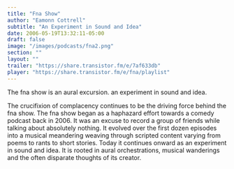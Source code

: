 ```yaml
---
title: "Fna Show"
author: "Eamonn Cottrell"
subtitle: "An Experiment in Sound and Idea"
date: 2006-05-19T13:32:11-05:00
draft: false
image: "/images/podcasts/fna2.png"
section: ""
layout: ""
trailer: "https://share.transistor.fm/e/7af633db"
player: "https://share.transistor.fm/e/fna/playlist"
---
```


The fna show is an aural excursion. an experiment in sound and idea.

The crucifixion of complacency continues to be the driving force behind the fna show. The fna show began as a haphazard effort towards a comedy podcast back in 2006. It was an excuse to record a group of friends while talking about absolutely nothing. It evolved over the first dozen episodes into a musical meandering weaving through scripted content varying from poems to rants to short stories. Today it continues onward as an experiment in sound and idea. It is rooted in aural orchestrations, musical wanderings and the often disparate thoughts of its creator.